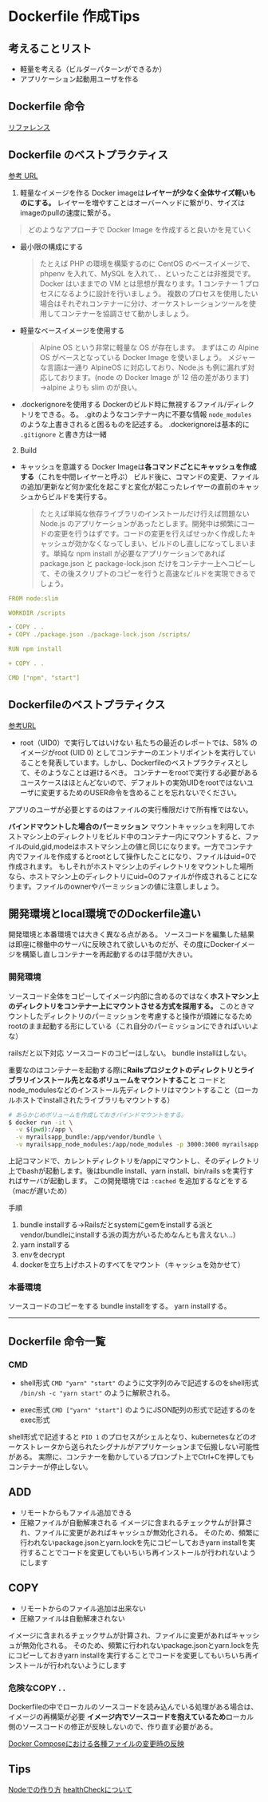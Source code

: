 # Dockerfile 作成Tips

## 考えることリスト

- 軽量を考える（ビルダーパターンができるか）
- アプリケーション起動用ユーザを作る

## Dockerfile 命令

[リファレンス](https://docs.docker.jp/engine/reference/builder.html)

## Dockerfile のベストプラクティス

[参考 URL](https://y-ohgi.com/introduction-docker/3_production/dockerfile/)

1. 軽量なイメージを作る
   Docker imageは**レイヤーが少なく全体サイズ軽いものにする。**
   レイヤーを増やすことはオーバーヘッドに繋がり、サイズはimageのpullの速度に繋がる。

> どのようなアプローチで Docker Image を作成すると良いかを見ていく

- 最小限の構成にする

  > たとえば PHP の環境を構築するのに CentOS のベースイメージで、phpenv を入れて、MySQL を入れて、、といったことは非推奨です。
  > Docker はいままでの VM とは思想が異なります。1 コンテナー 1 プロセスになるように設計を行いましょう。
  > 複数のプロセスを使用したい場合はそれぞれコンテナーに分け、オーケストレーションツールを使用してコンテナーを協調させて動かしましょう。

- 軽量なベースイメージを使用する

  > Alpine OS という非常に軽量な OS が存在します。
  > まずはこの Alpine OS がベースとなっている Docker Image を使いましょう。
  > メジャーな言語は一通り AlpineOS に対応しており、Node.js も例に漏れず対応しております。(node の Docker Image が 12 倍の差があります)
  > →alpine よりも slim のが良い。

- .dockerignoreを使用する
  Dockerのビルド時に無視するファイル/ディレクトリをできる。る。
  .gitのようなコンテナー内に不要な情報 `node_modules` のような上書きされると困るものを記述する。
  .dockerignoreは基本的に `.gitignore` と書き方は一緒

2. Build

- キャッシュを意識する
  Docker Imageは**各コマンドごとにキャッシュを作成する**（これを中間レイヤーと呼ぶ）
  ビルド後に、コマンドの変更、ファイルの追加/更新など何か変化を起こすと変化が起こったレイヤーの直前のキャッシュからビルドを実行する。
  > たとえば単純な依存ライブラリのインストールだけ行えば問題ない Node.js のアプリケーションがあったとします。開発中は頻繁にコードの変更を行うはずです。コードの変更を行えばせっかく作成したキャッシュが効かなくなってしまい、ビルドのし直しになってしまいます。単純な npm install が必要なアプリケーションであれば package.json と package-lock.json だけをコンテナー上へコピーして、その後スクリプトのコピーを行うと高速なビルドを実現できるでしょう。

```yml
FROM node:slim

WORKDIR /scripts

- COPY . .
+ COPY ./package.json ./package-lock.json /scripts/

RUN npm install

+ COPY . .

CMD ["npm", "start"]
```

## Dockerfileのベストプラティクス

[参考URL](https://sysdig.jp/blog/dockerfile-best-practices/)

- root（UID0）で実行してはいけない
私たちの最近のレポートでは、58% のイメージがroot (UID 0) としてコンテナーのエントリポイントを実行していることを発表しています。しかし、Dockerfileのベストプラクティスとして、そのようなことは避けるべき。
コンテナーをrootで実行する必要があるユースケースはほとんどないので、デフォルトの実効UIDをrootではないユーザに変更するためのUSER命令を含めることを忘れないでください。

アプリのユーザが必要とするのはファイルの実行権限だけで所有権ではない。

**バインドマウントした場合のパーミッション**
マウントキャッシュを利用してホストマシン上のディレクトリをビルド中のコンテナー内にマウントすると、ファイルのuid,gid,modeはホストマシン上の値と同じになります。一方でコンテナ内でファイルを作成するとrootとして操作したことになり、ファイルはuid=0で作成されます。
もしそれがホストマシン上のディレクトリをマウントした場所なら、ホストマシン上のディレクトリにuid=0のファイルが作成されることになります。ファイルのownerやパーミッションの値に注意しましょう。

## 開発環境とlocal環境でのDockerfile違い

開発環境と本番環境では大きく異なる点がある。
ソースコードを編集した結果は即座に稼働中のサーバに反映されて欲しいものだが、その度にDockerイメージを構築し直しコンテナーを再起動するのは手間が大きい。

### 開発環境

ソースコード全体をコピーしてイメージ内部に含めるのではなく**ホストマシン上のディレクトリをコンテナー上にマウントさせる方式を採用する。**
このときマウントしたディレクトリのパーミッションを考慮すると操作が煩雑になるためrootのまま起動する形にしている（これ自分のパーミッションにできればいいよな）

railsだと以下対応
ソースコードのコピーはしない。
bundle installはしない。

重要なのはコンテナーを起動する際に**Railsプロジェクトのディレクトリとライブラリインストール先となるボリュームをマウントすること**
コードとnode_modulesなどのインストール先ディレクトリはマウントすること（ローカルホストでinstallされたライブラリもマウントする）

```sh
# あらかじめボリュームを作成しておきバインドマウントをする。
$ docker run -it \
  -v $(pwd):/app \
  -v myrailsapp_bundle:/app/vendor/bundle \
  -v myrailsapp_node_modules:/app/node_modules -p 3000:3000 myrailsapp
```

上記コマンドで、カレントディレクトリを/appにマウントし、そのディレクトリ上でbashが起動します。後はbundle install、yarn install、bin/rails sを実行すればサーバが起動します。
この開発環境では `:cached` を追加するなどをする（macが遅いため）

手順

1. bundle installする→Railsだとsystemにgemをinstallする派とvendor/bundleにinstallする派の両方がいるためなんとも言えない...）
2. yarn installする
3. envをdecrypt
4. dockerを立ち上げホストのすべてをマウント（キャッシュを効かせて）

### 本番環境

ソースコードのコピーをする
bundle installをする。
yarn installする。

---

## Dockerfile 命令一覧

### CMD

- shell形式
`CMD "yarn" "start"` のように文字列のみで記述するのをshell形式
`/bin/sh -c "yarn start"` のように解釈される。

- exec形式
`CMD ["yarn" "start"]` のようにJSON配列の形式で記述するのをexec形式

shell形式で記述すると `PID 1` のプロセスがシェルとなり、kubernetesなどのオーケストレータから送られたシグナルがアプリケーションまで伝搬しない可能性がある。
実際に、コンテナーを動かしているプロンプト上でCtrl+Cを押してもコンテナーが停止しない。

## ADD

- リモートからもファイル追加できる
- 圧縮ファイルが自動解凍される
イメージに含まれるチェックサムが計算され、ファイルに変更があればキャッシュが無効化される。
そのため、頻繁に行われないpackage.jsonとyarn.lockを先にコピーしておきyarn installを実行することでコードを変更してもいちいち再インストールが行われないようにします

## COPY

- リモートからのファイル追加は出来ない
- 圧縮ファイルは自動解凍されない

イメージに含まれるチェックサムが計算され、ファイルに変更があればキャッシュが無効化される。
そのため、頻繁に行われないpackage.jsonとyarn.lockを先にコピーしておきyarn installを実行することでコードを変更してもいちいち再インストールが行われないようにします

### 危険なCOPY . .

Dockerfileの中でローカルのソースコードを読み込んでいる処理がある場合は、イメージの再構築が必要
**イメージ内でソースコードを抱えているため**ローカル側のソースコードの修正が反映しないので、作り直す必要がある。

[Docker Composeにおける各種ファイルの変更時の反映](https://qiita.com/subretu/items/5857628534b53f29f5a3)

## Tips

[Nodeでの作り方](https://blog.shinonome.io/nodejs-docker/)
[healthCheckについて](https://kakakakakku.hatenablog.com/entry/2019/11/22/094832)
